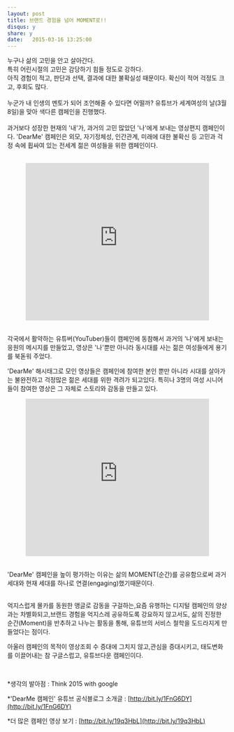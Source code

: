 ```yaml
---
layout: post
title: 브랜드 경험을 넘어 MOMENT로!!
disqus: y
share: y
date:   2015-03-16 13:25:00
---
```


누구나 삶의 고민을 안고 살아간다.</br>
특히 어린시절의 고민은 감당하기 힘들 정도로 강하다.</br>
아직 경험이 적고, 판단과 선택, 결과에 대한 불확실성 때문이다.
확신이 적어 걱정도 크고, 후회도 많다.</br>
</br>
누군가 내 인생의 멘토가 되어 조언해줄 수 있다면 어떨까? 유튜브가 세계여성의 날(3월 8일)을 맞아 색다른 캠페인을 진행했다. </br>
</br>
과거보다 성장한 현재의 '내'가, 과거의 고민 많았던 '나'에게 보내는 영상편지 캠페인이다. 'DearMe' 캠페인은 외모, 자기정체성, 인간관계, 미래에 대한 불확신 등 고민과 걱정 속에 휩싸여 있는 전세계 젊은 여성들을 위한 캠페인이다. </br>
</br>
<center>
<embed src="http://www.youtube.com/v/AbqT_ubkT0Y?version=3&amp;hl=ko_KR&amp;vq=hd720" type="application/x-shockwave-flash" width="420" height="360" ="always" allowfullscreen="true"></embed>
</center></br>


각국에서 활약하는 유튜버(YouTuber)들이 캠페인에 동참해서
과거의 '나'에게 보내는 응원의 메시지를 만들었고,
영상은 '나'뿐만 아니라 동시대를 사는 젊은 여성들에게 용기를 북돋워 주었다. 
</br>

'DearMe' 해시태그로 모인 영상들은 캠페인에 참여한 본인 뿐만 아니라 시대를 살아가는 불완전하고 걱정많은 젊은 세대를 위한 격려가 되고있다.
특히나 3명의 여성 시니어들이 참여한 영상은 그 자체로 스토리와 감동을 만들고 있다. 
</br>
<center>
<embed src="http://www.youtube.com/v/RoZigvpBiqg&list
 ?version=3&amp;hl=ko_KR&amp;vq=hd720" type="application/x-shockwave-flash" width="420" height="360" ="always" allowfullscreen="true"></embed>
</center></br>

'DearMe' 캠페인을 높이 평가하는 이유는 삶의 MOMENT(순간)를 공유함으로써 과거 세대와 현재 세대를 하나로 연결(engaging)했기때문이다. </br>

</br>
억지스럽게 몰카를 동원한 앵글로 감동을 구걸하는,요즘 유행하는 디지털 캠페인의 양상과는 차별화되고,브랜드 경험을 억지스레 공유하도록 강요하지 않고서도, 삶의 진정한 순간(Moment)을 반추하고 나누는 활동을 통해, 유튜브의 서비스 철학을 도드라지게 만들었다는 점이다.</br> 

아울러 캠페인의 목적이 영상조회 수 증대에 그치지 않고,관심을 증대시키고, 태도변화를 이끌어내는 참 구글스럽고, 유튜브다운 캠페인이다.</br>

</br>

*생각의 발아점 : Think 2015 with google </br>

*'DearMe 캠페인' 유튜브 공식블로그 소개글 : [http://bit.ly/1FnG6DY](http://bit.ly/1FnG6DY)

*더 많은 캠페인 영상 보기 : [http://bit.ly/19q3HbL](http://bit.ly/19q3HbL)


